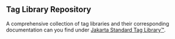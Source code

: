 Tag Library Repository
----------------------

A comprehensive collection of tag libraries and their corresponding
documentation can you find under
[Jakarta Standard Tag Library&trade;](https://projects.eclipse.org/projects/ee4j.jstl).
